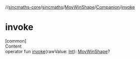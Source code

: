 //[sincmaths-core](../../../../index.md)/[sincmaths](../../index.md)/[MovWinShape](../index.md)/[Companion](index.md)/[invoke](invoke.md)



# invoke  
[common]  
Content  
operator fun [invoke](invoke.md)(rawValue: [Int](https://kotlinlang.org/api/latest/jvm/stdlib/kotlin/-int/index.html)): [MovWinShape](../index.md)?  



